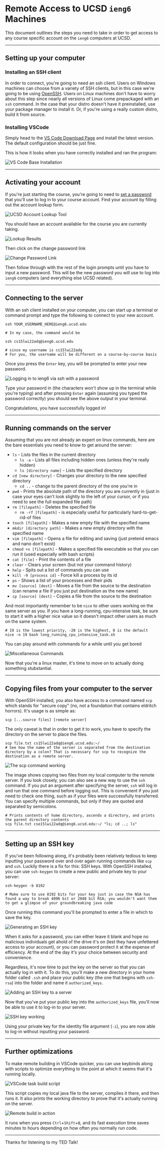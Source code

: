 # Remote Access to UCSD `ieng6` Machines
This document outlines the steps you need to take in order to get access to any course specific account on the `ieng6` computers at UCSD. 
___
## Setting up your computer
### Installing an SSH client
In order to connect, you're going to need an ssh client. Users on Windows machines can choose from a variety of SSH clients, but in this case we're going to be using [OpenSSH](https://www.openssh.com/). Users on Linux machines don't have to worry about this step since nearly all versions of Linux come prepackaged with an `ssh` command. In the case that your distro doesn't have it preinstalled, use your package manager to install it. Or, if you're using a really custom distro, build it from source.
### Installing VSCode
Simply head to the [VS Code Download Page](https://code.visualstudio.com/download) and install the latest version. The default configuration should be just fine.

This is how it looks when you have correctly installed and ran the program:

![VS Code Base Installation](img/vscode.png)
___
## Activating your account
If you're just starting the course, you're going to need to [set a password](https://sdacs.ucsd.edu/~icc/index.php) that you'll use to log in to your course account. Find your account by filling out the account lookup form.

![UCSD Account Lookup Tool](img/lookup.png)

You should have an account available for the course you are currently taking.

![Lookup Results](img/account.png)

Then click on the change password link

![Change Password Link](img/changepw.png)

Then follow through with the rest of the login prompts until you have to input a new password. This will be the new password you will use to log into `ieng6` computers (and everything else UCSD related).
___
## Connecting to the server
With an ssh client installed on your computer, you can start up a terminal or command prompt and type the following to connect to your new account.
```
ssh YOUR_USERNAME_HERE@ieng6.ucsd.edu

# In my case, the command would be 

ssh cs15lwi22adq@ieng6.ucsd.edu

# since my username is cs15lwi22adq
# For you, the username will be different on a course-by-course basis
```
Once you press the `Enter` key, you will be prompted to enter your new password.

![Logging in to ieng6 via ssh with a password](img/loggedin.png)

Type your password in (the characters won't show up in the terminal while you're typing) and after pressing `Enter` again (assuming you typed the password correctly) you should see the above output in your terminal.

Congratulations, you have successfully logged in!
___
## Running commands on the server 
Assuming that you are not already an expert on linux commands, here are the bare essentials you need to know to get around the server:
- `ls` - Lists the files in the current directory
	- `ls -a` - Lists all files including hidden ones (unless they're really hidden)
	- `ls [directory name]` - Lists the specified directory
- `cd [new directory]` - Changes your directory to the new specified directory
	- `cd ..` - change to the parent directory of the one you're in
- `pwd` - Prints the absolute path of the directory you are currently in (just in case your eyes can't look slightly to the left of your cursor, or if you need to see the full expanded file path)
- `rm [filepath]` - Deletes the specified file
	- `rm -rf [filepath]` - is especially useful for particularly hard-to-get-rid-of files
- `touch [filepath]` - Makes a new empty file with the specified name
- `mkdir [directory path]` - Makes a new empty directory with the specified name
- `vim [filepath]` - Opens a file for editing and saving (just pretend emacs and nano don't exist)
- `chmod +x [filepath]` - Makes a specified file executable so that you can run it (used especially with bash scripts)
- `cat [file]` - Print the contents of a file
- `clear` - Clears your screen (but not your command history)
- `help` - Spits out a list of commands you can use
- `kill -9 [process id]` - Force kill a process by its id
- `ps` - Shows a list of your processes and their pids
- `mv [source] [dest]` - Moves a file from the source to the destination (can rename a file if you just put destination as the new name)
- `cp [source] [dest]` - Copies a file from the source to the destination

And most importantly remember to be `nice` to other users working on the same server as you. If you have a long-running, cpu-intensive task, be sure to start it with a higher nice value so it doesn't impact other users as much on the same system.
```
# 19 is the lowest priority, -20 is the highest, 0 is the default
nice -n 19 bash long_running_cpu_intensive_task.sh
```
You can play around with commands for a while until you get bored

![Miscellaneous Commands](img/commands.png)

Now that you're a linux master, it's time to move on to actually doing something stubstantial.
___
## Copying files from your computer to the server
With OpenSSH installed, you also have access to a command named `scp` which stands for "secure copy" (no, not a foundation that contains eldritch horrors). It's usage is as simple as:
```
scp [...source files] [remote server]
```
The only caveat is that in order to get it to work, you have to specify the directory on the server to place the files.
```
scp file.txt cs15lwi22adq@ieng6.ucsd.edu:~/
# See how the name of the server is separated from the destination directory by a colon? That is necessary for scp to recognize the destination as a remote server.
```

![The scp command working](img/scp.png)

The image shows copying two files from my local computer to the remote server. If you look closely, you can also see a new way to use the `ssh` command. If you put an argument after specifying the server, `ssh` will log in and run that one command before logging out. This is convenient if you just need to check one thing, such as if your files were successfully transferred. You can specify multiple commands, but only if they are quoted and separated by semicolons.
```
# Prints contents of home directory, ascends a directory, and prints the parent directory contents
scp file.txt cse15lwi22adq@ieng6.ucsd.edu:~/ "ls; cd ..; ls"
```
___
## Setting up an SSH key
If you've been following along, it's probably been relatively tedious to keep inputting your password over and over again running commands like `scp` and `ssh`. Luckily there is a fix for this: SSH keys. With OpenSSH installed, you can use `ssh-keygen` to create a new public and private key to your server:
```
ssh-keygen -b 8192

# Make sure to use 8192 bits for your key just in case the NSA has found a way to break 4096 bit or 2048 bit RSA; you wouldn't want them to get a glimpse of your groundbreaking java code
```
Once running this command you'll be prompted to enter a file in which to save the key.

![Generating an SSH key](img/keygen.png)

When it asks for a password, you can either leave it blank and hope no malicious individuals get ahold of the drive it's on (lest they have unfettered access to your account), or you can password protect it at the expense of efficiency. At the end of the day it's your choice between security and convenience.

Regardless, it's now time to put the key on the server so that you can actually log in with it. To do this, you'll make a new directory in your home folder called `.ssh` and place your public key (the one that begins with `ssh-rsa`) into the folder and name it `authorized_keys`.

![Adding an SSH key to a server](img/addingkey.png)

Now that you've put your public key into the `authorized_keys` file, you'll now be able to use it to log-in to your server.

![SSH key working](img/sshedin.png)

Using your private key for the identity file argument (`-i`), you are now able to log-in without inputting your password.
___
## Further optimizations
To make remote building in VSCode quicker, you can use keybinds along with scripts to optimize everything to the point at which it seems that it's running locally.

![VSCode task build script](img/buildscript.png)

This script copies my local java file to the server, compiles it there, and then runs it. It also prints the working directory to prove that it's actually running on the server.

![Remote build in action](img/remotebuild.png)

It runs when you press `Ctrl`+`Shift`+`B`, and its fast execution time saves minutes to hours depending on how often you normally run code.
___

Thanks for listening to my TED Talk!